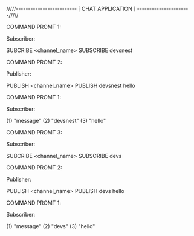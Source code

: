 /////------------------------- [ CHAT APPLICATION ] ----------------------/////

COMMAND PROMT 1:

Subscriber:

SUBCRIBE <channel_name>
SUBSCRIBE  devsnest


COMMAND PROMT 2:

Publisher:

PUBLISH <channel_name> <message>
PUBLISH  devsnest  hello


COMMAND PROMT 1:

Subscriber:

(1) "message"
(2) "devsnest"
(3) "hello"

COMMAND PROMT 3:

Subscriber:

SUBCRIBE <channel_name>
SUBSCRIBE  devs


COMMAND PROMT 2:

Publisher:

PUBLISH <channel_name> <message>
PUBLISH  devs hello


COMMAND PROMT 1:

Subscriber:

(1) "message"
(2) "devs"
(3) "hello"


